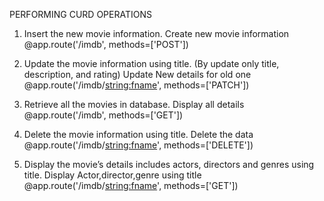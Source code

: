 PERFORMING CURD OPERATIONS

1.	Insert the new movie information.
   Create new movie information
@app.route('/imdb', methods=['POST'])

2.	Update the movie information using title. (By update only title, description, and rating)
   Update New details for old one
@app.route('/imdb/<string:fname>', methods=['PATCH'])

3.	Retrieve all the movies in database.
    Display all details
@app.route('/imdb', methods=['GET'])

4.	Delete the movie information using title.
   Delete the data
@app.route('/imdb/<string:fname>', methods=['DELETE'])

5.	Display the movie’s details includes actors, directors and genres using title.
    Display Actor,director,genre using title
@app.route('/imdb/<string:fname>', methods=['GET'])

